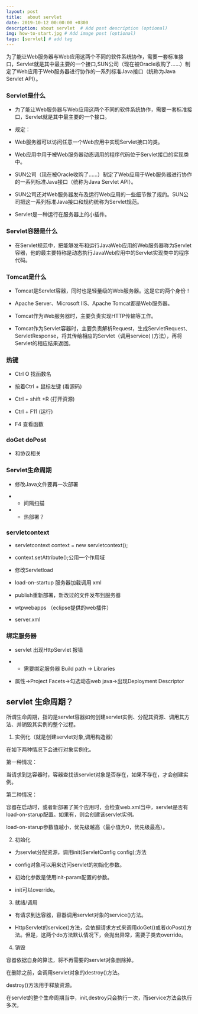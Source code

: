 ```yaml
---
layout: post
title:  about servlet
date: 2019-10-12 00:00:00 +0300
description: about servlet  # Add post description (optional)
img: how-to-start.jpg # Add image post (optional)
tags: [servlet] # add tag
---
```


为了能让Web服务器与Web应用这两个不同的软件系统协作，需要一套标准接口，Servlet就是其中最主要的一个接口,SUN公司（现在被Oracle收购了……）制定了Web应用于Web服务器进行协作的一系列标准Java接口（统称为Java Servlet API）。

### Servlet是什么

- 为了能让Web服务器与Web应用这两个不同的软件系统协作，需要一套标准接口，Servlet就是其中最主要的一个接口。

- 规定：

 - Web服务器可以访问任意一个Web应用中实现Servlet接口的类。

 - Web应用中用于被Web服务器动态调用的程序代码位于Servlet接口的实现类中。

 - SUN公司（现在被Oracle收购了……）制定了Web应用于Web服务器进行协作的一系列标准Java接口（统称为Java Servlet API）。

 - SUN公司还对Web服务器发布及运行Web应用的一些细节做了规约。SUN公司把这一系列标准Java接口和规约统称为Servlet规范。

 - Servlet是一种运行在服务器上的小插件。

### Servlet容器是什么

- 在Servlet规范中，把能够发布和运行JavaWeb应用的Web服务器称为Servlet容器，他的最主要特称是动态执行JavaWeb应用中的Servlet实现类中的程序代码。

### Tomcat是什么

- Tomcat是Servlet容器，同时也是轻量级的Web服务器。这是它的两个身份！

- Apache Server、Microsoft IIS、Apache Tomcat都是Web服务器。

- Tomcat作为Web服务器时，主要负责实现HTTP传输等工作。

- Tomcat作为Servlet容器时，主要负责解析Request，生成ServletRequest、ServletResponse，将其传给相应的Servlet（调用service( )方法），再将Servlet的相应结果返回。

### 热键

- Ctrl O 找函数名

- 按着Ctrl + 鼠标左键 (看源码)

- Ctrl + shift +R (打开资源)

- Ctrl + F11 (运行)

- F4 查看函数

### doGet doPost 

- 和协议相关

### Servlet生命周期

- 修改Java文件要再一次部署

 - - 间隔扫描
 - - 热部署？


### servletcontext
- servletcontext context = new servletcontext();
- context.setAttribute();公用一个作用域
	

- 修改Servletload


- load-on-startup 服务器加载调用 xml

- publish重新部署，新改过的文件发布到服务器

- wtpwebapps （eclipse提供的web插件）

- server.xml

### 绑定服务器

- servlet 出现HttpServlet 报错

 - - 需要绑定服务器  Build path -> Libraries 

- 属性->Project Facets->勾选动态web java->出现Deployment Descriptor 

## servlet 生命周期？

 所谓生命周期，指的是servlet容器如何创建servlet实例、分配其资源、调用其方法、并销毁其实例的整个过程。

 1.  实例化（就是创建servlet对象,调用构造器）

 在如下两种情况下会进行对象实例化。

  第一种情况：

当请求到达容器时，容器查找该servlet对象是否存在，如果不存在，才会创建实例。

第二种情况：

容器在启动时，或者新部署了某个应用时，会检查web.xml当中，servlet是否有 load-on-starup配置。如果有，则会创建该servlet实例。

load-on-starup参数值越小，优先级越高（最小值为0，优先级最高）。

 2.  初始化

- 为servlet分配资源，调用init(ServletConfig config);方法

- config对象可以用来访问servlet的初始化参数。

- 初始化参数是使用init-param配置的参数。

- init可以override。

 3.  就绪/调用

- 有请求到达容器，容器调用servlet对象的service()方法。

- HttpServlet的service()方法，会依据请求方式来调用doGet()或者doPost()方法。但是，这两个do方法默认情况下，会抛出异常，需要子类去override。

 4.  销毁

容器依据自身的算法，将不再需要的servlet对象删除掉。

在删除之前，会调用servlet对象的destroy()方法。

destroy()方法用于释放资源。

在servlet的整个生命周期当中，init,destroy只会执行一次，而service方法会执行多次。


